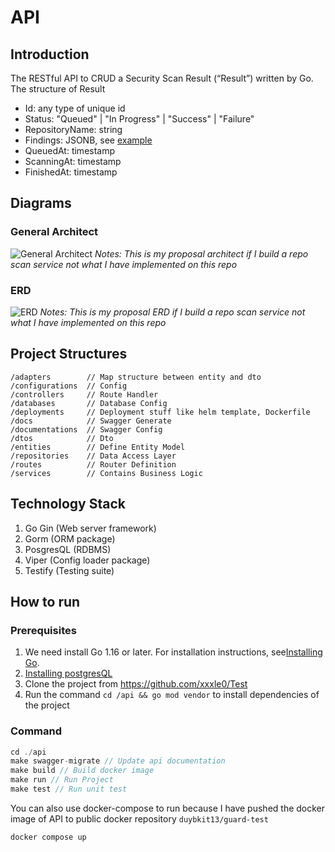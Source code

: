# API
## Introduction
The RESTful API to CRUD a Security Scan Result (“Result”) written by Go. The structure of Result
- Id: any type of unique id
- Status: "Queued" | "In Progress" | "Success" | "Failure"
- RepositoryName: string
- Findings: JSONB, see [example](https://github.com/guardrailsio/backend-engineer-challenge/blob/master/example-findings.json)
- QueuedAt: timestamp
- ScanningAt: timestamp
- FinishedAt: timestamp
## Diagrams
### General Architect
![General Architect](https://github.com/xxxle0/guardrails-test/blob/master/General%20Architect.png?raw=true)
*Notes: This is my proposal architect if I build a repo scan service not what I have implemented on this repo*
### ERD
![ERD](https://github.com/xxxle0/guardrails-test/blob/master/ERD.png?raw=true)
*Notes: This is my proposal ERD if I build a repo scan service not what I have implemented on this repo*
## Project Structures
```
/adapters        // Map structure between entity and dto
/configurations  // Config
/controllers     // Route Handler
/databases       // Database Config
/deployments     // Deployment stuff like helm template, Dockerfile
/docs            // Swagger Generate
/documentations  // Swagger Config
/dtos            // Dto
/entities        // Define Entity Model
/repositories    // Data Access Layer
/routes          // Router Definition
/services        // Contains Business Logic 
```
## Technology Stack
1. Go Gin (Web server framework)
2. Gorm (ORM package)
3. PosgresQL (RDBMS)
4. Viper (Config loader package)
5. Testify (Testing suite)
## How to run
### Prerequisites
1. We need install Go 1.16 or later. For installation instructions, see[Installing Go](https://golang.org/doc/install).
2. [Installing postgresQL](https://www.postgresql.org/download/)
3. Clone the project from https://github.com/xxxle0/Test
4. Run the command `cd /api && go mod vendor` to install dependencies of the project
### Command
```javascript
cd ./api
make swagger-migrate // Update api documentation
make build // Build docker image
make run // Run Project
make test // Run unit test 
```
You can also use docker-compose to run because I have pushed the docker image of API to public docker repository `duybkit13/guard-test`
```javascript
docker compose up
```